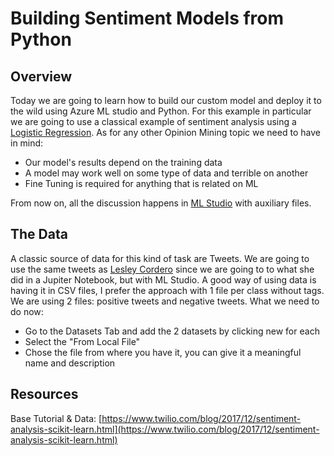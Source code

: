 # Building Sentiment Models from Python
## Overview
Today we are going to learn how to build our custom model and deploy it to the wild using Azure ML studio and Python. For this example in particular we are going to use a classical example of sentiment analysis using a [Logistic Regression](https://en.wikipedia.org/wiki/Logistic_regression).
As for any other Opinion Mining topic we need to have in mind:

 - Our model's results depend on the training data
 - A model may work well on some type of data and terrible on another
 - Fine Tuning is required for anything that is related on ML

From now on, all the discussion happens in [ML Studio](https://studio.azureml.net/) with auxiliary files.

## The Data
A classic source of data for this kind of task are Tweets. We are going to use the same tweets as [Lesley Cordero](https://github.com/lesley2958) since we are going to to what she did in a Jupiter Notebook, but with ML Studio.
A good way of using data is having it in CSV files, I prefer the approach with 1 file per class without tags. We are using 2 files: positive tweets and negative tweets.
What we need to do now:
 - Go to the Datasets Tab and add the 2 datasets by clicking new for each
 - Select the "From Local File"
 - Chose the file from where you have it, you can give it a meaningful name and description

## Resources
Base Tutorial & Data: [https://www.twilio.com/blog/2017/12/sentiment-analysis-scikit-learn.html](https://www.twilio.com/blog/2017/12/sentiment-analysis-scikit-learn.html)